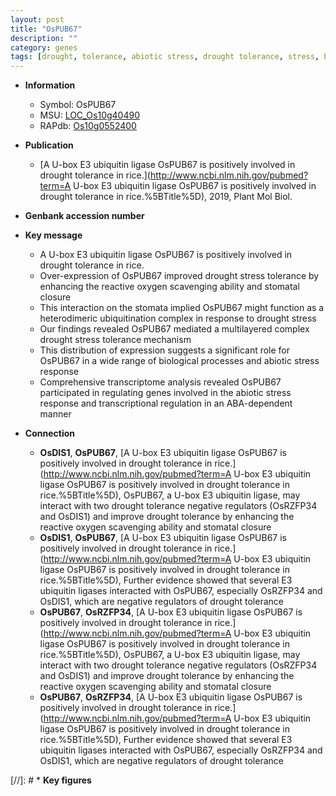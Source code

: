 ```yaml
---
layout: post
title: "OsPUB67"
description: ""
category: genes
tags: [drought, tolerance, abiotic stress, drought tolerance, stress, biotic stress, stomatal, Ubiquitin, drought stress, stomata, drought stress , stress response, stress tolerance]
---
```


* **Information**  
    + Symbol: OsPUB67  
    + MSU: [LOC_Os10g40490](http://rice.uga.edu/cgi-bin/ORF_infopage.cgi?orf=LOC_Os10g40490)  
    + RAPdb: [Os10g0552400](http://rapdb.dna.affrc.go.jp/viewer/gbrowse_details/irgsp1?name=Os10g0552400)  

* **Publication**  
    + [A U-box E3 ubiquitin ligase OsPUB67 is positively involved in drought tolerance in rice.](http://www.ncbi.nlm.nih.gov/pubmed?term=A U-box E3 ubiquitin ligase OsPUB67 is positively involved in drought tolerance in rice.%5BTitle%5D), 2019, Plant Mol Biol.

* **Genbank accession number**  

* **Key message**  
    + A U-box E3 ubiquitin ligase OsPUB67 is positively involved in drought tolerance in rice.
    + Over-expression of OsPUB67 improved drought stress tolerance by enhancing the reactive oxygen scavenging ability and stomatal closure
    + This interaction on the stomata implied OsPUB67 might function as a heterodimeric ubiquitination complex in response to drought stress
    + Our findings revealed OsPUB67 mediated a multilayered complex drought stress tolerance mechanism
    + This distribution of expression suggests a significant role for OsPUB67 in a wide range of biological processes and abiotic stress response
    + Comprehensive transcriptome analysis revealed OsPUB67 participated in regulating genes involved in the abiotic stress response and transcriptional regulation in an ABA-dependent manner

* **Connection**  
    + __OsDIS1__, __OsPUB67__, [A U-box E3 ubiquitin ligase OsPUB67 is positively involved in drought tolerance in rice.](http://www.ncbi.nlm.nih.gov/pubmed?term=A U-box E3 ubiquitin ligase OsPUB67 is positively involved in drought tolerance in rice.%5BTitle%5D), OsPUB67, a U-box E3 ubiquitin ligase, may interact with two drought tolerance negative regulators (OsRZFP34 and OsDIS1) and improve drought tolerance by enhancing the reactive oxygen scavenging ability and stomatal closure
    + __OsDIS1__, __OsPUB67__, [A U-box E3 ubiquitin ligase OsPUB67 is positively involved in drought tolerance in rice.](http://www.ncbi.nlm.nih.gov/pubmed?term=A U-box E3 ubiquitin ligase OsPUB67 is positively involved in drought tolerance in rice.%5BTitle%5D),  Further evidence showed that several E3 ubiquitin ligases interacted with OsPUB67, especially OsRZFP34 and OsDIS1, which are negative regulators of drought tolerance
    + __OsPUB67__, __OsRZFP34__, [A U-box E3 ubiquitin ligase OsPUB67 is positively involved in drought tolerance in rice.](http://www.ncbi.nlm.nih.gov/pubmed?term=A U-box E3 ubiquitin ligase OsPUB67 is positively involved in drought tolerance in rice.%5BTitle%5D), OsPUB67, a U-box E3 ubiquitin ligase, may interact with two drought tolerance negative regulators (OsRZFP34 and OsDIS1) and improve drought tolerance by enhancing the reactive oxygen scavenging ability and stomatal closure
    + __OsPUB67__, __OsRZFP34__, [A U-box E3 ubiquitin ligase OsPUB67 is positively involved in drought tolerance in rice.](http://www.ncbi.nlm.nih.gov/pubmed?term=A U-box E3 ubiquitin ligase OsPUB67 is positively involved in drought tolerance in rice.%5BTitle%5D),  Further evidence showed that several E3 ubiquitin ligases interacted with OsPUB67, especially OsRZFP34 and OsDIS1, which are negative regulators of drought tolerance

[//]: # * **Key figures**  


